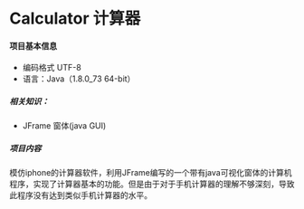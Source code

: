 # Calculator 计算器
#### 项目基本信息
* 编码格式 UTF-8
* 语言：Java（1.8.0_73 64-bit）

##### 相关知识：
* JFrame 窗体(java GUI)

##### 项目内容
模仿iphone的计算器软件，利用JFrame编写的一个带有java可视化窗体的计算机程序，实现了计算器基本的功能。但是由于对于手机计算器的理解不够深刻，导致此程序没有达到类似手机计算器的水平。
